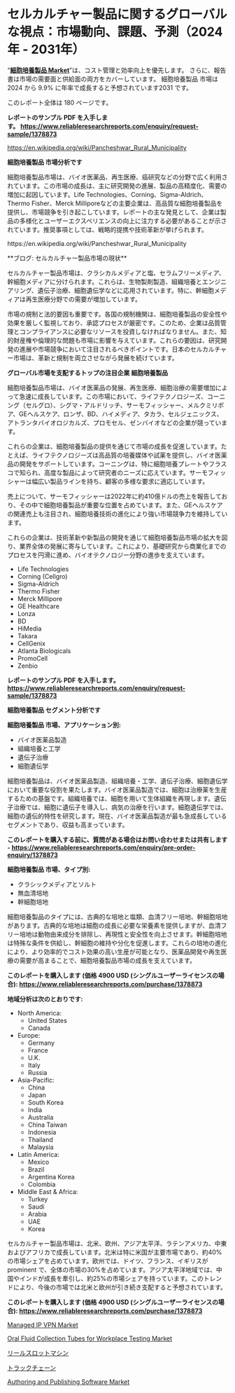 <p><h1>セルカルチャー製品に関するグローバルな視点：市場動向、課題、予測（2024年 - 2031年）</h1></p><p>&ldquo;<strong><a href="https://www.reliableresearchreports.com/cell-culture-products-r1378873">細胞培養製品 Market</a></strong>&rdquo;は、コスト管理と効率向上を優先します。 さらに、報告書は市場の需要面と供給面の両方をカバーしています。 細胞培養製品 市場は 2024 から 9.9% に年率で成長すると予想されています2031 です。</p>
<p>このレポート全体は 180 ページです。</p>
<p><strong>レポートのサンプル PDF を入手します。&nbsp;<a href="https://www.reliableresearchreports.com/enquiry/request-sample/1378873">https://www.reliableresearchreports.com/enquiry/request-sample/1378873</a></strong></p>
<p><a href="https://en.wikipedia.org/wiki/Pancheshwar_Rural_Municipality">https://en.wikipedia.org/wiki/Pancheshwar_Rural_Municipality</a></p>
<p><strong>細胞培養製品 市場分析です</strong></p>
<p><p>細胞培養製品市場は、バイオ医薬品、再生医療、癌研究などの分野で広く利用されています。この市場の成長は、主に研究開発の進展、製品の高精度化、需要の増加に起因しています。Life Technologies、Corning、Sigma-Aldrich、Thermo Fisher、Merck Milliporeなどの主要企業は、高品質な細胞培養製品を提供し、市場競争を引き起こしています。レポートの主な発見として、企業は製品の多様化とユーザーエクスペリエンスの向上に注力する必要があることが示されています。推奨事項としては、戦略的提携や技術革新が挙げられます。</p></p>
<p>https://en.wikipedia.org/wiki/Pancheshwar_Rural_Municipality</p>
<p><p>**ブログ: セルカルチャー製品市場の現状**</p><p>セルカルチャー製品市場は、クラシカルメディアと塩、セラムフリーメディア、幹細胞メディアに分けられます。これらは、生物製剤製造、組織培養とエンジニアリング、遺伝子治療、細胞遺伝学などに応用されています。特に、幹細胞メディアは再生医療分野での需要が増加しています。</p><p>市場の規制と法的要因も重要です。各国の規制機関は、細胞培養製品の安全性や効果を厳しく監視しており、承認プロセスが厳密です。このため、企業は品質管理とコンプライアンスに必要なリソースを投資しなければなりません。また、知的財産権や倫理的な問題も市場に影響を与えています。これらの要因は、研究開発の進展や市場競争において注目されるべきポイントです。日本のセルカルチャー市場は、革新と規制を両立させながら発展を続けています。</p></p>
<p><strong>グローバル市場を支配するトップの注目企業 細胞培養製品</strong></p>
<p><p>細胞培養製品市場は、バイオ医薬品の発展、再生医療、細胞治療の需要増加によって急速に成長しています。この市場において、ライフテクノロジーズ、コーニング（セルグロ）、シグマ・アルドリッチ、サーモフィッシャー、メルクミリポア、GEヘルスケア、ロンザ、BD、ハイメディア、タカラ、セルジェニックス、アトランタバイオロジカルズ、プロモセル、ゼンバイオなどの企業が競っています。</p><p>これらの企業は、細胞培養製品の提供を通じて市場の成長を促進しています。たとえば、ライフテクノロジーズは高品質の培養媒体や試薬を提供し、バイオ医薬品の開発をサポートしています。コーニングは、特に細胞培養プレートやフラスコで知られ、高度な製品によって研究者のニーズに応えています。サーモフィッシャーは幅広い製品ラインを持ち、顧客の多様な要求に適応しています。</p><p>売上について、サーモフィッシャーは2022年に約410億ドルの売上を報告しており、その中で細胞培養製品が重要な位置を占めています。また、GEヘルスケアの関連売上も注目され、細胞培養技術の進化により強い市場競争力を維持しています。</p><p>これらの企業は、技術革新や新製品の開発を通じて細胞培養製品市場の拡大を図り、業界全体の発展に寄与しています。これにより、基礎研究から商業化までのプロセスを円滑に進め、バイオテクノロジー分野の進歩を支えています。</p></p>
<p><ul><li>Life Technologies</li><li>Corning (Cellgro)</li><li>Sigma-Aldrich</li><li>Thermo Fisher</li><li>Merck Millipore</li><li>GE Healthcare</li><li>Lonza</li><li>BD</li><li>HiMedia</li><li>Takara</li><li>CellGenix</li><li>Atlanta Biologicals</li><li>PromoCell</li><li>Zenbio</li></ul></p>
<p><strong>レポートのサンプル PDF を入手します。 <a href="https://www.reliableresearchreports.com/enquiry/request-sample/1378873">https://www.reliableresearchreports.com/enquiry/request-sample/1378873</a></strong></p>
<p><strong>細胞培養製品 セグメント分析です</strong></p>
<p><strong>細胞培養製品 市場、アプリケーション別:</strong></p>
<p><ul><li>バイオ医薬品製造</li><li>組織培養と工学</li><li>遺伝子治療</li><li>細胞遺伝学</li></ul></p>
<p><p>細胞培養製品は、バイオ医薬品製造、組織培養・工学、遺伝子治療、細胞遺伝学において重要な役割を果たします。バイオ医薬品製造では、細胞は治療薬を生産するための基盤です。組織培養では、細胞を用いて生体組織を再現します。遺伝子治療では、細胞に遺伝子を導入し、病気の治療を行います。細胞遺伝学では、細胞の遺伝的特性を研究します。現在、バイオ医薬品製造が最も急成長しているセグメントであり、収益も高まっています。</p></p>
<p><strong>このレポートを購入する前に、質問がある場合はお問い合わせまたは共有します - <a href="https://www.reliableresearchreports.com/enquiry/pre-order-enquiry/1378873">https://www.reliableresearchreports.com/enquiry/pre-order-enquiry/1378873</a></strong></p>
<p><strong>細胞培養製品 市場、タイプ別:</strong></p>
<p><ul><li>クラシックメディアとソルト</li><li>無血清培地</li><li>幹細胞培地</li></ul></p>
<p><p>細胞培養製品のタイプには、古典的な培地と塩類、血清フリー培地、幹細胞培地があります。古典的な培地は細胞の成長に必要な栄養素を提供しますが、血清フリー培地は動物由来成分を排除し、再現性と安全性を向上させます。幹細胞培地は特殊な条件を供給し、幹細胞の維持や分化を促進します。これらの培地の進化により、より効率的でコスト効果の高い生産が可能となり、医薬品開発や再生医療の需要が高まることで、細胞培養製品市場の成長を支えています。</p></p>
<p><strong>このレポートを購入します (価格 4900 USD (シングルユーザーライセンスの場合): <a href="https://www.reliableresearchreports.com/purchase/1378873">https://www.reliableresearchreports.com/purchase/1378873</a></strong></p>
<p><strong>地域分析は次のとおりです:</strong></p>
<p><ul>
    <li>
        North America:
        <ul>
            <li>United States</li>
            <li>Canada</li>
        </ul>
    </li>
    <li>
        Europe:
        <ul>
            <li>Germany</li>
            <li>France</li>
            <li>U.K.</li>
            <li>Italy</li>
            <li>Russia</li>
        </ul>
    </li>
    <li>
        Asia-Pacific:
        <ul>
            <li>China</li>
            <li>Japan</li>
            <li>South Korea</li>
            <li>India</li>
            <li>Australia</li>
            <li>China Taiwan</li>
            <li>Indonesia</li>
            <li>Thailand</li>
            <li>Malaysia</li>
        </ul>
    </li>
    <li>
        Latin America:
        <ul>
            <li>Mexico</li>
            <li>Brazil</li>
            <li>Argentina Korea</li>
            <li>Colombia</li>
        </ul>
    </li>
    <li>
        Middle East & Africa:
        <ul>
            <li>Turkey</li>
            <li>Saudi</li>
            <li>Arabia</li>
            <li>UAE</li>
            <li>Korea</li>
        </ul>
    </li>
    </ul></p>
<p><p>セルカルチャー製品市場は、北米、欧州、アジア太平洋、ラテンアメリカ、中東およびアフリカで成長しています。北米は特に米国が主要市場であり、約40%の市場シェアを占めています。欧州では、ドイツ、フランス、イギリスが prominent で、全体の市場の30%を占めています。アジア太平洋地域では、中国やインドが成長を牽引し、約25%の市場シェアを持っています。このトレンドにより、今後の市場では北米と欧州が引き続き支配すると予想されています。</p></p>
<p><strong>このレポートを購入します (価格 4900 USD (シングルユーザーライセンスの場合): <a href="https://www.reliableresearchreports.com/purchase/1378873">https://www.reliableresearchreports.com/purchase/1378873</a></strong></p>
<p><p><a href="https://medium.com/@ryan.wilson8778/managed-ip-vpn-market-investigation-industry-evolution-and-forecast-till-2031-66dd715e68e9">Managed IP VPN Market</a></p><p><a href="https://issuu.com/reportprime-2/docs/oral-fluid-collection-tubes-for-wor_e0fca6410d48fe">Oral Fluid Collection Tubes for Workplace Testing Market</a></p><p><a href="https://medium.com/@marlanamarvn/%E3%83%AA%E3%83%BC%E3%83%AB%E5%BC%8F%E3%82%B9%E3%83%AD%E3%83%83%E3%83%88%E3%83%9E%E3%82%B7%E3%83%B3%E3%81%AE%E5%B8%82%E5%A0%B4%E5%B1%95%E6%9C%9B-%E5%AE%8C%E5%85%A8%E7%94%A3%E6%A5%AD%E5%88%86%E6%9E%90-2024%E5%B9%B4%E3%81%8B%E3%82%892031%E5%B9%B4-562451bdff70">リールスロットマシン</a></p><p><a href="https://medium.com/@marlanamarvn/%E3%83%88%E3%83%A9%E3%83%83%E3%82%AF%E3%83%81%E3%82%A7%E3%83%BC%E3%83%B3%E7%94%A3%E6%A5%AD%E3%82%BB%E3%82%AF%E3%82%BF%E3%83%BC-%E5%B8%82%E5%A0%B4%E5%8B%95%E5%90%91%E3%81%A8%E5%B0%86%E6%9D%A5%E3%81%AE%E3%82%B7%E3%83%8A%E3%83%AA%E3%82%AA-2024-2031-969c7b6655f5">トラックチェーン</a></p><p><a href="https://medium.com/@amanda.slater3544357/authoring-and-publishing-software-market-evolution-global-trends-and-regional-dynamics-2024-2031-c941f12ce5f4">Authoring and Publishing Software Market</a></p></p>
